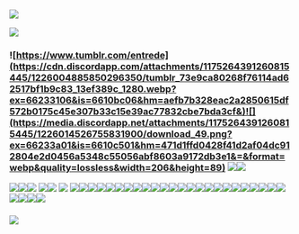 ### ![](https://media.discordapp.net/attachments/1175264391260815445/1226003622316343297/tumblr_3a1b875b285038421d95f9f9ba5ddc1d_ccc08d6f_2048.png?ex=66232fd9&is=6610bad9&hm=9ee543bf73635875bf7b77a090e0442479f14a54253894bf2efaaa723d80f8ba&=&format=webp&quality=lossless&width=1349&height=361)
![](https://media.discordapp.net/attachments/1175264391260815445/1226005634323841084/coollogo_com-267972480.gif?ex=662331b9&is=6610bcb9&hm=d0ad006b67a9579def9cb0faa59c960babbe363ee7921d84ee41d8fb8ebbdc7a&=&width=1178&height=89)
### ![https://www.tumblr.com/entrede](https://cdn.discordapp.com/attachments/1175264391260815445/1226004885850296350/tumblr_73e9ca80268f76114ad62517bf1b9c83_13ef389c_1280.webp?ex=66233106&is=6610bc06&hm=aefb7b328eac2a2850615df572b0175c45e307b33c15e39ac77832cbe7bda3cf&)![](https://media.discordapp.net/attachments/1175264391260815445/1226014526755831900/download_49.png?ex=66233a01&is=6610c501&hm=471d1ffd0428f41d2af04dc912804e2d0456a5348c55056abf8603a9172db3e1&=&format=webp&quality=lossless&width=206&height=89) ![](https://media.discordapp.net/attachments/1175264391260815445/1226016846763786311/download_51.png?ex=66233c2a&is=6610c72a&hm=21a5c87847078a810a8265e189c17b00092599fa9e015f018be4eece1883e9c7&=&format=webp&quality=lossless&width=181&height=89)![](https://64.media.tumblr.com/1341214d83f8d75da905ef30428c2277/245722174cce825c-10/s400x600/037dfaf9db87e0a030e44b6386459380c35a985d.gifv)
![](https://64.media.tumblr.com/55120ab6e3b6d45a3d41ef048a8fcef5/d1b13d10a3b57c68-14/s100x200/3be737b608daf81d867fef67fa80db1f75540f53.gifv)![](https://64.media.tumblr.com/66b4ee035f86b38986205297274e259f/d1b13d10a3b57c68-aa/s100x200/56c57a0d5ed1ee0e04958e002aee573f5e8ad74c.gifv)![](https://64.media.tumblr.com/a6ae11f54c90438d1533bdbff294d63b/d1b13d10a3b57c68-2b/s100x200/191987fbd7d7237154712516d8a399638c428c18.gifv) ![](https://64.media.tumblr.com/5b813f45b7aab6bb0c92620e55e94e0f/d1b13d10a3b57c68-f3/s100x200/b5857806285ef2e8e818c8db8b662f92d1839bf5.gifv)![](https://64.media.tumblr.com/377793b51f4005f8e66aeed9b6ee023e/d1b13d10a3b57c68-c5/s100x200/56dba57ef7af2abc8a8982bc6bd8563b9e0fd5f7.gifv) ![](https://64.media.tumblr.com/fff69c11b9b57804a3cd357f2b4cee4c/d1b13d10a3b57c68-3a/s100x200/bc46286971288e5c775b211c7506eb1192904eb8.gifv) ![](https://64.media.tumblr.com/324348587a6fe8d21e69248a8e5c4056/d1b13d10a3b57c68-04/s100x200/7a21fdd75b8d2a3fda6754fd022da5edaffd5068.gifv)![](https://64.media.tumblr.com/04d3d9da468f9ae82dc540f18bed5057/d1b13d10a3b57c68-7e/s100x200/0b12a9467f477e7c74f6515411192b2ba34e4160.pnj)![](https://64.media.tumblr.com/e168f81078a094e62c580f4cc5a39f1d/d1b13d10a3b57c68-54/s100x200/0fc891b2bdd50779638322b3c1f4b92cc6c66168.jpg)![](https://64.media.tumblr.com/da3b0b0c7c9de7e3692857da2316ee57/d1b13d10a3b57c68-c5/s250x400/af3d9b4fe51194d2d58b35f2b38656cc561623d3.gifv)![](https://64.media.tumblr.com/2117f192978bcd5c9352c704f2bc6091/d1b13d10a3b57c68-f3/s100x200/5b70790e25394852d0ed4105a61124046ca25399.gifv)![](https://64.media.tumblr.com/35a28e850d690d8b3e8dd502dd7f0a8a/d1b13d10a3b57c68-9b/s250x400/e28b209e9169441d54d334d869425b03b6e429e9.gifv)![](https://64.media.tumblr.com/110a0f80703d311447a43f71a6ecd152/2be3d7b7e3b8925d-4b/s100x200/570c2b2ef96292a20abad839cbd70359faf90e42.gifv)![](https://64.media.tumblr.com/9d51e9710d24283290d83c095614f818/2be3d7b7e3b8925d-67/s100x200/21238fd5b8b00e8e41b7bfb3d313f36b0a212cb9.gifv)![](https://64.media.tumblr.com/1ad57df4126057583e27ebe96c88e4f0/2be3d7b7e3b8925d-13/s100x200/b779157e2601bb2833a8080a10cffa6db497043e.pnj)![](https://64.media.tumblr.com/20655ccf6cbe1ba67de4e5b604b26c05/2be3d7b7e3b8925d-0d/s100x200/190d42a4550e0c6030cc246e1bb69b97349c4dfe.gifv)![](https://64.media.tumblr.com/cdf21ed9be14e0f938ff91d57771f0e2/2be3d7b7e3b8925d-7a/s100x200/e679172db4a245d5939cf82825867072a3bff9b1.pnj)![](https://64.media.tumblr.com/948ef1700898b1890935fdac9c24d489/2be3d7b7e3b8925d-bc/s100x200/0d1483ec584925a191c3124f1d81b138ae750496.pnj)![](https://64.media.tumblr.com/b094d34f01387d8ddfd30602a3d99f8f/2be3d7b7e3b8925d-65/s100x200/0fccb7b12c211e05c8a0fb6a4f8dc42ab9ee35f3.gifv)![](https://64.media.tumblr.com/fec80276e22c3a56282cea0c426cae0f/2be3d7b7e3b8925d-54/s100x200/4a6df057cf8e2eb55ddee6924c5b1827684e1a78.gifv)![](https://64.media.tumblr.com/101efa5c47302711b69828a572f9cb60/2be3d7b7e3b8925d-53/s100x200/b6ae90a605b0eec086ce5af632a6b19742bf0c57.pnj)![](https://64.media.tumblr.com/8bf6786d7ce614dd17f3c350d0fd7bd7/2be3d7b7e3b8925d-ea/s100x200/05570c493a0a475112cf63b6b4de1d91c25d098f.gifv)![](https://64.media.tumblr.com/ec46fa3058e1a64c37e82d0f61c9ebea/2be3d7b7e3b8925d-54/s100x200/4d601bda031c059af83e8ca2635448350d231b97.pnj)![](https://64.media.tumblr.com/0060da4b4fbedbd687338919a14954a5/2be3d7b7e3b8925d-3d/s100x200/343248053d2d50a7ecb404230a8d22f904714b2d.gifv)![](https://64.media.tumblr.com/ecd590b3666e5008448300fc03f130a6/2be3d7b7e3b8925d-b5/s250x400/29970ecd249ed0fa480eeda1fddfff215accca10.pnj)![](https://64.media.tumblr.com/e1922030f64233124161197d14b6ff49/2be3d7b7e3b8925d-51/s250x400/358b3413320355bdeb120bc6c953f5eb31b21536.jpg)![](https://64.media.tumblr.com/c5d3750ed6ebc51f4baf6958c4121adf/2be3d7b7e3b8925d-b5/s100x200/0ab06e8ff5d9011ce582824707afb5cc8dec16fd.gifv)![](https://64.media.tumblr.com/2fbee26e6b54b931aa46f9151887ea47/2be3d7b7e3b8925d-96/s100x200/3983322ad62a43739c1fb758dbda7ecdf02932fc.pnj)![](https://64.media.tumblr.com/a8f74c2a133d1685e9e5188e4b43d358/2be3d7b7e3b8925d-79/s100x200/b0ab86d9aa3d45cfe578a47585ffcb3fd09d0593.pnj)![](https://64.media.tumblr.com/a42ba698cfbbaac6954fc1e438f91017/2be3d7b7e3b8925d-0f/s100x200/c8918ebb06f0cfb530d54a93abddbca7f3e87229.pnj)![](https://64.media.tumblr.com/6aeea166ef2412229cddd124a22db5fd/2be3d7b7e3b8925d-23/s100x200/4d76e624ad6a0e95ce6c67c6189be461fd1f1dcc.pnj)![](https://64.media.tumblr.com/fe7f1706875bac2b2d8776e9df2dee8f/2be3d7b7e3b8925d-18/s100x200/bec49019dcaacf7dde5b5c5a2d6ac39b2fc6c0cc.pnj)![](https://64.media.tumblr.com/159a1d791f1f7dbe9b02a7f5eea90576/2be3d7b7e3b8925d-a7/s100x200/57b686170f30956babde9dc67681c8778fb438a2.pnj)![](https://64.media.tumblr.com/5a7bd8242068ec5071c50b15b32043b6/2be3d7b7e3b8925d-e9/s100x200/73e98340c5751192b51643dea351b7f1eda8ea3c.pnj)
### ![](https://media.discordapp.net/attachments/1175264391260815445/1226003621913563146/tumblr_5444b3cd82d1002e807b0a41de0387c2_ce027f68_2048.png?ex=66232fd9&is=6610bad9&hm=a20de75706d4a6bdf8d318236cfa7541204a16d0daf5440bf1a7fc241b57fb89&=&format=webp&quality=lossless&width=1349&height=361)

